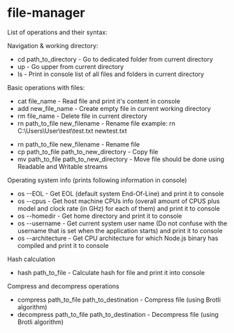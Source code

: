 # file-manager

List of operations and their syntax:

Navigation & working directory:

- cd path_to_directory - Go to dedicated folder from current directory
- up - Go upper from current directory
- ls - Print in console list of all files and folders in current directory

Basic operations with files:

- cat file_name - Read file and print it's content in console
- add new_file_name - Create empty file in current working directory
- rm file_name - Delete file in current directory
- rn path_to_file new_filename - Rename file
  example: rn C:\Users\User\test\test.txt newtest.txt

<!-- - cat path_to_file - Read file and print it's content in console -->

- rn path_to_file new_filename - Rename file
- cp path_to_file path_to_new_directory - Copy file
- mv path_to_file path_to_new_directory - Move file should be done using Readable and Writable streams

Operating system info (prints following information in console)

- os --EOL - Get EOL (default system End-Of-Line) and print it to console
- os --cpus - Get host machine CPUs info (overall amount of CPUS plus model and clock rate (in GHz) for each of them) and print it to console
- os --homedir - Get home directory and print it to console
- os --username - Get current system user name (Do not confuse with the username that is set when the application starts) and print it to console
- os --architecture - Get CPU architecture for which Node.js binary has compiled and print it to console

Hash calculation

- hash path_to_file - Calculate hash for file and print it into console

Compress and decompress operations

- compress path_to_file path_to_destination - Compress file (using Brotli algorithm)
- decompress path_to_file path_to_destination - Decompress file (using Brotli algorithm)
